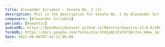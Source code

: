 ```yaml
---
title: Alexander Scriabin - Sonata No. 2 (1)
description: This is the description for Sonata No. 2 by Alexander Scriabin
composers: [Alexander Scriabin]
periods: [Romantic]
audioURL: https://OpenMusicDataset.github.io/Maestro/maestro-v3.0.0/2006/MIDI-Unprocessed_12_R1_2006_01-08_ORIG_MID--AUDIO_12_R1_2006_02_Track02_wav.midi
formURL: https://docs.google.com/forms/d/e/1FAIpQLSfaTX7S8c7sm_H4Av_1e3BaHxV-OIhSBCC5TMi6SDBc6FvxwQ/viewform
date: 2021-08-08T07:43:13-06:00
---
```

